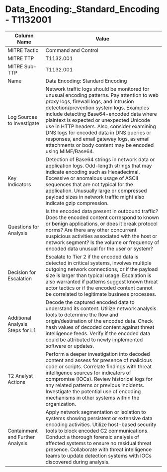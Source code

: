 # Data_Encoding:_Standard_Encoding - T1132001

| Column Name | Value |
|-------------|-------|
| MITRE Tactic | Command and Control |
| MITRE TTP | T1132.001 |
| MITRE Sub-TTP | T1132.001 |
| Name | Data Encoding: Standard Encoding |
| Log Sources to Investigate | Network traffic logs should be monitored for unusual encoding patterns. Pay attention to web proxy logs, firewall logs, and intrusion detection/prevention system logs. Examples include detecting Base64-encoded data where plaintext is expected or unexpected Unicode use in HTTP headers. Also, consider examining DNS logs for encoded data in DNS queries or responses, and email gateway logs, as email attachments or body content may be encoded using MIME/Base64. |
| Key Indicators | Detection of Base64 strings in network data or application logs. Odd-length strings that may indicate encoding such as Hexadecimal. Excessive or anomalous usage of ASCII sequences that are not typical for the application. Unusually large or compressed payload sizes in network traffic might also indicate gzip compression. |
| Questions for Analysis | Is the encoded data present in outbound traffic? Does the encoded content correspond to known or benign applications, or does it break protocol norms? Are there any other concurrent suspicious activities associated with the host or network segment? Is the volume or frequency of encoded data unusual for the user or system? |
| Decision for Escalation | Escalate to Tier 2 if the encoded data is detected in critical systems, involves multiple outgoing network connections, or if the payload size is larger than typical usage. Escalation is also warranted if patterns suggest known threat actor tactics or if the encoded content cannot be correlated to legitimate business processes. |
| Additional Analysis Steps for L1 | Decode the captured encoded data to understand its content. Utilize network analysis tools to determine the flow and origin/destination of the encoded data. Check hash values of decoded content against threat intelligence feeds. Verify if the encoded data could be attributed to newly implemented software or updates. |
| T2 Analyst Actions | Perform a deeper investigation into decoded content and assess for presence of malicious code or scripts. Correlate findings with threat intelligence sources for indicators of compromise (IOCs). Review historical logs for any related patterns or previous incidents. Investigate the potential use of encoding mechanisms in other systems within the organization. |
| Containment and Further Analysis | Apply network segmentation or isolation to systems showing persistent or extensive data encoding activities. Utilize host-based security tools to block encoded C2 communications. Conduct a thorough forensic analysis of affected systems to ensure no residual threat presence. Collaborate with threat intelligence teams to update detection systems with IOCs discovered during analysis. |
